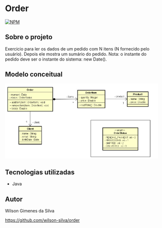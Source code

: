 # Order
[![NPM](https://img.shields.io/npm/l/react)](https://github.com/wilson-silva/order/blob/main/LICENSE)

## Sobre o projeto

Exercicio para ler os dados de um pedido com N itens (N fornecido pelo usuário). Depois ele mostra um
sumário do pedido. Nota: o instante do pedido deve ser
o instante do sistema: new Date().

## Modelo conceitual
![Modelo Conceitual](https://github.com/wilson-silva/order/blob/main/diagrama.png)

## Tecnologias utilizadas
- Java

## Autor

Wilson Gimenes da Silva

https://github.com/wilson-silva/order
